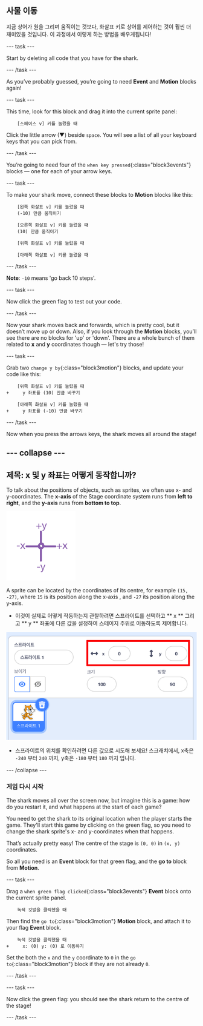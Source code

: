 ## 사물 이동

지금 상어가 원을 그리며 움직이는 것보다, 화살표 키로 상어를 제어하는 것이 훨씬 더 재미있을 것입니다. 이 과정에서 이렇게 하는 방법을 배우게됩니다!

\--- task \---

Start by deleting all code that you have for the shark.

\--- /task \---

As you’ve probably guessed, you’re going to need **Event** and **Motion** blocks again!

\--- task \---

This time, look for this block and drag it into the current sprite panel:

```blocks3
    [스페이스 v] 키를 눌렀을 때
```

Click the little arrow (▼) beside `space`. You will see a list of all your keyboard keys that you can pick from.

\--- /task \---

You’re going to need four of the `when key pressed`{:class="block3events"} blocks — one for each of your arrow keys.

\--- task \---

To make your shark move, connect these blocks to **Motion** blocks like this:

```blocks3
    [왼쪽 화살표 v] 키를 눌렀을 때
    (-10) 만큼 움직이기
```

```blocks3
    [오른쪽 화살표 v] 키를 눌렀을 때
    (10) 만큼 움직이기
```

```blocks3
    [위쪽 화살표 v] 키를 눌렀을 때
```

```blocks3
    [아래쪽 화살표 v] 키를 눌렀을 때
```

\--- /task \---

**Note**: `-10` means 'go back 10 steps'.

\--- task \---

Now click the green flag to test out your code.

\--- /task \---

Now your shark moves back and forwards, which is pretty cool, but it doesn’t move up or down. Also, if you look through the **Motion** blocks, you’ll see there are no blocks for 'up' or 'down'. There are a whole bunch of them related to **x** and **y** coordinates though — let's try those!

\--- task \---

Grab two `change y by`{:class="block3motion"} blocks, and update your code like this:

```blocks3
    [위쪽 화살표 v] 키를 눌렀을 때
+     y 좌표를 (10) 만큼 바꾸기
```

```blocks3
    [아래쪽 화살표 v] 키를 눌렀을 때
+     y 좌표를 (-10) 만큼 바꾸기
```

\--- /task \---

Now when you press the arrows keys, the shark moves all around the stage!

## \--- collapse \---

## 제목: x 및 y 좌표는 어떻게 동작합니까?

To talk about the positions of objects, such as sprites, we often use x- and y-coordinates. The **x-axis** of the Stage coordinate system runs from **left to right**, and the **y-axis** runs from **bottom to top**.

![](images/moving3.png)

A sprite can be located by the coordinates of its centre, for example `(15, -27)`, where `15` is its position along the x-axis , and `-27` its position along the y-axis.

+ 이것이 실제로 어떻게 작동하는지 관찰하려면 스프라이트를 선택하고 ** x ** 그리고 ** y ** 좌표에 다른 값을 설정하여 스테이지 주위로 이동하도록 제어합니다.

![](images/xycoords.png)

+ 스프라이트의 위치를 확인하려면 다른 값으로 시도해 보세요! 스크래치에서, x축은 `-240` 부터 `240` 까지, y축은 `-180` 부터 `180` 까지 입니다.

\--- /collapse \---

### 게임 다시 시작

The shark moves all over the screen now, but imagine this is a game: how do you restart it, and what happens at the start of each game?

You need to get the shark to its original location when the player starts the game. They'll start this game by clicking on the green flag, so you need to change the shark sprite's x- and y-coordinates when that happens.

That’s actually pretty easy! The centre of the stage is `(0, 0)` in `(x, y)` coordinates.

So all you need is an **Event** block for that green flag, and the **go to** block from **Motion**.

\--- task \---

Drag a `when green flag clicked`{:class="block3events"} **Event** block onto the current sprite panel.

```blocks3
    녹색 깃발을 클릭했을 때
```

Then find the `go to`{:class="block3motion"} **Motion** block, and attach it to your flag **Event** block.

```blocks3
    녹색 깃발을 클릭했을 때
+     x: (0) y: (0) 로 이동하기
```

Set the both the `x` and the `y` coordinate to `0` in the `go to`{:class="block3motion"} block if they are not already `0`.

\--- /task \---

\--- task \---

Now click the green flag: you should see the shark return to the centre of the stage!

\--- /task \---
